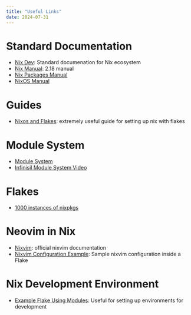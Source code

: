 ```yaml
---
title: "Useful Links"
date: 2024-07-31
---
```


# Standard Documentation

- [Nix Dev](https://nix.dev/): Standard documenation for Nix ecosystem
- [Nix Manual](https://nix.dev/manual/nix/2.18/): 2.18 manual
- [Nix Packages Manual](https://nixos.org/manual/nixpkgs/stable/)
- [NixOS Manual](https://nixos.org/manual/nixos/stable/)

# Guides

- [Nixos and Flakes](https://nixos-and-flakes.thiscute.world/introduction/): extremely useful guide for setting up nix with flakes

# Module System

- [Module System](https://nix.dev/tutorials/module-system/)
- [Infinisil Module System Video](https://infinisil.com/modules.mp4)

# Flakes

- [1000 instances of nixpkgs](https://zimbatm.com/notes/1000-instances-of-nixpkgs)

# Neovim in Nix

- [Nixvim](https://nix-community.github.io/nixvim/): official nixvim documentation
- [Nixvim Configuration Example](https://github.com/owejow/nixvim-config): Sample nixvim configuration inside a Flake

# Nix Development Environment

- [Example Flake Using Modules](https://github.com/Sapo-Dorado/nix-services): Useful for setting up environments for development
